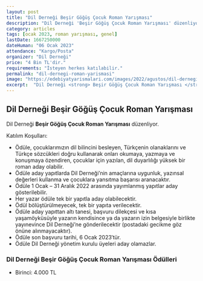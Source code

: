 ```yaml
---
layout: post
title: "Dil Derneği Beşir Göğüş Çocuk Roman Yarışması"
description: "Dil Derneği 'Beşir Göğüş Çocuk Roman Yarışması' düzenliyor."
category: articles
tags: [ocak 2023, roman yarışması, genel]
lastDate: 1667250000
dateHuman: "06 Ocak 2023"
attendance: "Kargo/Posta"
organizer: "Dil Derneği"
price: "4 Bin TL'dir."
requirements: "İsteyen herkes katılabilir."
permalink: "dil-dernegi-roman-yarismasi"
image: "https://edebiyatyarismalari.com/images/2022/agustos/dil-dernegi-roman-yarismasi.jpg"
excerpt:  "Dil Derneği <strong> Beşir Göğüş Çocuk Roman Yarışması </strong> düzenliyor."
---
```


## Dil Derneği Beşir Göğüş Çocuk Roman Yarışması
Dil Derneği **Beşir Göğüş Çocuk Roman Yarışması** düzenliyor.  

Katılım Koşulları:
- Ödüle, çocuklarımızın dil bilincini besleyen, Türkçenin olanaklarını ve Türkçe sözcükleri doğru kullanarak onları okumaya, yazmaya ve konuşmaya özendiren, çocuklar için yazılan, dil duyarlılığı yüksek bir roman aday olabilir.
- Ödüle aday yapıtlarda Dil Derneği’nin amaçlarına uygunluk, yazınsal değerleri kullanma ve çocuklara yansıtma başarısı aranacaktır.
- Ödüle 1 Ocak – 31 Aralık 2022 arasında yayımlanmış yapıtlar aday gösterilebilir.
- Her yazar ödüle tek bir yapıtla aday olabilecektir.
- Ödül bölüştürülmeyecek, tek bir yapıta verilecektir.
- Ödüle aday yapıttan altı tanesi, başvuru dilekçesi ve kısa yaşamöyküsüyle yazarın kendisince ya da yazarın izin belgesiyle birlikte yayınevince Dil Derneği’ne gönderilecektir (postadaki gecikme göz önüne alınmayacaktır).
- Ödüle son başvuru tarihi, 6 Ocak 2023′tür.
- Ödüle Dil Derneği yönetim kurulu üyeleri aday olamazlar.


### Dil Derneği Beşir Göğüş Çocuk Roman Yarışması Ödülleri
- Birinci: 4.000 TL 